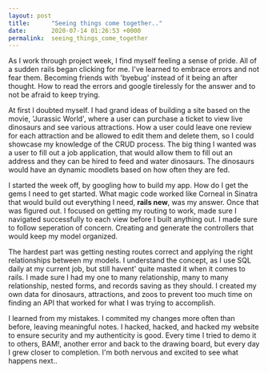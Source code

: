 ```yaml
---
layout: post
title:      "Seeing things come together.."
date:       2020-07-14 01:26:53 +0000
permalink:  seeing_things_come_together
---
```



As I work through project week, I find myself feeling a sense of pride. All of a sudden rails began clicking for me. I've learned to embrace errors and not fear them. Becoming friends with 'byebug' instead of it being an after thought. How to read the errors and google tirelessly for the answer and to not be afraid to keep trying.   

At first I doubted myself. I had grand ideas of building a site based on the movie, 'Jurassic World', where a user can purchase a ticket to view live dinosaurs and see various attractions. How a user could leave one review for each attraction and be allowed to edit them and delete them, so I could showcase my knowledge of the CRUD process. The big thing I wanted was a user to fill out a job application, that would allow them to fill out an address and they can be hired to feed and water dinosaurs. The dinosaurs would have an dynamic moodlets based on how often they are fed.

I started the week off, by googling how to build my app. How do I get the gems I need to get started. What magic code  worked like Corneal in Sinatra that would build out everything I need, **rails new**, was my answer. Once that was figured out. I focused on getting my routing to work, made sure I navigated successfully to each view before I built anything out. I made sure to follow seperation of concern. Creating and generate the controllers that would keep my model organized. 

The hardest part was getting nesting routes correct and applying the right relationships between my models. I understand the concept, as I use SQL daily at my current job, but still havent' quite masted it when it comes to rails. I made sure I had my one to many relationship, many to many relationship, nested forms, and records saving as they should. I created my own data for dinosaurs, attractions, and zoos to prevent too much time on finding an API that worked for what I was trying to accomplish. 

I learned from my mistakes. I commited my changes more often than before, leaving meaningful notes. I hacked, hacked, and hacked my website to ensure security and my authenticity is good. Every time I tried to demo it to others, BAM!, another error and back to the drawing board, but every day I grew closer to completion. I'm both nervous and excited to see what happens next..
